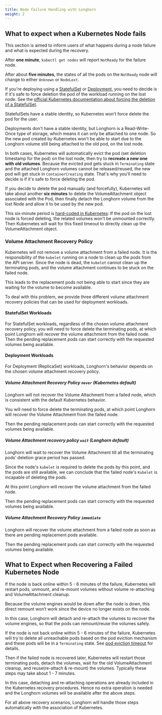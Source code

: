 ```yaml
---
title: Node Failure Handling with Longhorn
weight: 2
---
```


## What to expect when a Kubernetes Node fails

This section is aimed to inform users of what happens during a node failure and what is expected during the recovery.

After **one minute**, `kubectl get nodes` will report `NotReady` for the failure node.

After about **five minutes**, the states of all the pods on the `NotReady` node will change to either `Unknown` or `NodeLost`.

If you're deploying using a [StatefulSet](https://kubernetes.io/docs/concepts/workloads/controllers/statefulset/) or [Deployment,](https://kubernetes.io/docs/concepts/workloads/controllers/deployment/) you need to decide is if it's safe to force deletion the pod of the workload running on the lost node. See the [official Kubernetes documentation about forcing the deletion of a StatefulSet](https://kubernetes.io/docs/tasks/run-application/force-delete-stateful-set-pod/).

StatefulSets have a stable identity, so Kubernetes won't force delete the pod for the user.

Deployments don't have a stable identity, but Longhorn is a Read-Write-Once type of storage, which means it can only be attached to one node. So the new pod created by Kubernetes won't be able to start due to the Longhorn volume still being attached to the old pod, on the lost node.

In both cases, Kubernetes will automatically evict the pod (set deletion timestamp for the pod) on the lost node, then try to **recreate a new one with old volumes**. Because the evicted pod gets stuck in `Terminating` state and the attached Longhorn volumes cannot be released/reused, the new pod will get stuck in `ContainerCreating` state. That's why you'll need to decide is if it's safe to force deleting the pod.

If you decide to delete the pod manually (and forcefully), Kubernetes will take about another **six minutes** to delete the VolumeAttachment object associated with the Pod, then finally detach the Longhorn volume from the lost Node and allow it to be used by the new pod.

This six-minute period is [hard-coded in Kubernetes](https://github.com/kubernetes/kubernetes/blob/5e31799701123c50025567b8534e1a62dbc0e9f6/pkg/controller/volume/attachdetach/attach_detach_controller.go#L95): If the pod on the lost node is forced deleting, the related volumes won't be unmounted correctly. Then Kubernetes will wait for this fixed timeout to directly clean up the VolumeAttachment object.

### Volume Attachment Recovery Policy

Kubernetes will not remove a volume attachment from a failed node. It is the responsibility of the `kubelet` running on a node to clean up the pods from the API server. Since the node is dead, the `kubelet` cannot clean up the terminating pods, and the volume attachment continues to be stuck on the failed node.

This leads to the replacement pods not being able to start since they are waiting for the volume to become available.

To deal with this problem, we provide three different volume attachment recovery policies that can be used for deployment workloads.

#### StatefulSet Workloads
For StatefulSet workloads, regardless of the chosen volume attachment recovery policy, you will need to force delete the terminating pods, at which point Longhorn will recover the volume attachment from the failed node. Then the pending replacement pods can start correctly with the requested volumes being available.

#### Deployment Workloads
For Deployment (ReplicaSet) workloads, Longhorn's behavior depends on the chosen volume attachment recovery policy.

##### Volume Attachment Recovery Policy `never` *(Kubernetes default)*
Longhorn will not recover the Volume Attachment from a failed node, which is consistent with the default Kubernetes behavior.

You will need to force delete the terminating pods, at which point Longhorn will recover the Volume Attachment from the failed node.

Then the pending replacement pods can start correctly with the requested volumes being available.

##### Volume Attachment recovery policy `wait` *(Longhorn default)*
Longhorn will wait to recover the Volume Attachment till all the terminating pods' deletion grace period has passed.

Since the node's `kubelet` is required to delete the pods by this point, and the pods are still available, we can conclude that the failed node's `Kubelet` is incapable of deleting the pods.

At this point Longhorn will recover the volume attachment from the failed node.

Then the pending replacement pods can start correctly with the requested volumes being available.

##### Volume Attachment Recovery Policy `immediate`

Longhorn will recover the volume attachment from a failed node as soon as there are pending replacement pods available.

Then the pending replacement pods can start correctly with the requested volumes being available.

## What to Expect when Recovering a Failed Kubernetes Node

If the node is back online within 5 - 6 minutes of the failure, Kubernetes will restart pods, unmount, and re-mount volumes without volume re-attaching and VolumeAttachment cleanup.

Because the volume engines would be down after the node is down, this direct remount won’t work since the device no longer exists on the node.

In this case, Longhorn will detach and re-attach the volumes to recover the volume engines, so that the pods can remount/reuse the volumes safely.

If the node is not back online within 5 - 6 minutes of the failure, Kubernetes will try to delete all unreachable pods based on the pod eviction mechanism and these pods will be in a `Terminating` state. See [pod eviction timeout](https://kubernetes.io/docs/concepts/architecture/nodes/#condition) for details.

Then if the failed node is recovered later, Kubernetes will restart those terminating pods, detach the volumes, wait for the old VolumeAttachment cleanup, and reuse(re-attach & re-mount) the volumes. Typically these steps may take about 1 - 7 minutes.

In this case, detaching and re-attaching operations are already included in the Kubernetes recovery procedures. Hence no extra operation is needed and the Longhorn volumes will be available after the above steps.

For all above recovery scenarios, Longhorn will handle those steps automatically with the association of Kubernetes.
